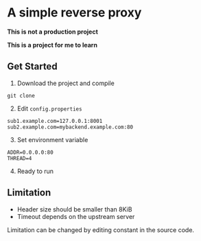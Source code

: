 # A simple reverse proxy

**This is not a production project**

**This is a project for me to learn**

## Get Started

1. Download the project and compile

```shell
git clone 
```

2. Edit ``config.properties``

```properties
sub1.example.com=127.0.0.1:8001
sub2.example.com=mybackend.example.com:80
```

3. Set environment variable

```env
ADDR=0.0.0.0:80
THREAD=4
```

4. Ready to run

## Limitation

- Header size should be smaller than 8KiB
- Timeout depends on the upstream server

Limitation can be changed by editing constant in the source code.
